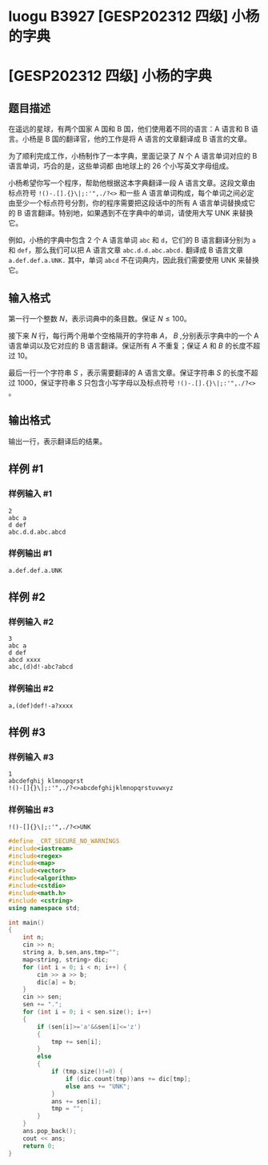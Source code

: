 # luogu B3927 [GESP202312 四级] 小杨的字典



# [GESP202312 四级] 小杨的字典

## 题目描述

在遥远的星球，有两个国家 A 国和 B 国，他们使用着不同的语言：A 语言和 B 语言。小杨是 B 国的翻译官，他的工作是将 A 语言的文章翻译成 B 语言的文章。

为了顺利完成工作，小杨制作了一本字典，里面记录了 $N$ 个 A 语言单词对应的 B 语言单词，巧合的是，这些单词都
由地球上的 26 个小写英文字母组成。

小杨希望你写一个程序，帮助他根据这本字典翻译一段 A 语言文章。这段文章由标点符号 `!()-.[].{}\|;:'",./?<>` 和一些 A 语言单词构成，每个单词之间必定由至少一个标点符号分割，你的程序需要把这段话中的所有 A 语言单词替换成它的 B 语言翻译。特别地，如果遇到不在字典中的单词，请使用大写 UNK 来替换它。

例如，小杨的字典中包含 $2$ 个 A 语言单词 `abc` 和 `d`，它们的 B 语言翻译分别为 `a` 和 `def`，那么我们可以把 A 语言文章 `abc.d.d.abc.abcd.` 翻译成 B 语言文章 `a.def.def.a.UNK.` 其中，单词 `abcd` 不在词典内，因此我们需要使用 UNK 来替换它。

## 输入格式

第一行一个整数 $N$，表示词典中的条目数。保证  $N \le 100$。

接下来  $N$ 行，每行两个用单个空格隔开的字符串  $A$， $B$ ,分别表示字典中的一个 A 语言单词以及它对应的 B 语言翻译。保证所有 $A$ 不重复；保证 $A$ 和 $B$ 的长度不超过 $10$。

最后一行一个字符串 $S$ ，表示需要翻译的 A 语言文章。保证字符串 $S$ 的长度不超过 $1000$，保证字符串 $S$ 只包含小写字母以及标点符号 `!()-.[].{}\|;:'",./?<>` 。

## 输出格式

输出一行，表示翻译后的结果。

## 样例 #1

### 样例输入 #1

```
2
abc a
d def
abc.d.d.abc.abcd
```

### 样例输出 #1

```
a.def.def.a.UNK
```

## 样例 #2

### 样例输入 #2

```
3
abc a
d def
abcd xxxx
abc,(d)d!-abc?abcd
```

### 样例输出 #2

```
a,(def)def!-a?xxxx
```

## 样例 #3

### 样例输入 #3

```
1
abcdefghij klmnopqrst
!()-[]{}\|;:'",./?<>abcdefghijklmnopqrstuvwxyz
```

### 样例输出 #3

```
!()-[]{}\|;:'",./?<>UNK
```





```cpp
#define _CRT_SECURE_NO_WARNINGS
#include<iostream>
#include<regex>
#include<map>
#include<vector>
#include<algorithm>
#include<cstdio>
#include<math.h>
#include <cstring>
using namespace std;

int main()
{
	int n;
	cin >> n;
	string a, b,sen,ans,tmp="";
	map<string, string> dic;
	for (int i = 0; i < n; i++) {
		cin >> a >> b;
		dic[a] = b;
	}
	cin >> sen;
	sen += ".";
	for (int i = 0; i < sen.size(); i++)
	{
		if (sen[i]>='a'&&sen[i]<='z')
		{
			tmp += sen[i];
		}
		else
		{
			if (tmp.size()!=0) {
				if (dic.count(tmp))ans += dic[tmp];
				else ans += "UNK";
			}
			ans += sen[i];
			tmp = "";
		}
	}
	ans.pop_back();
	cout << ans;
	return 0;
}
```





